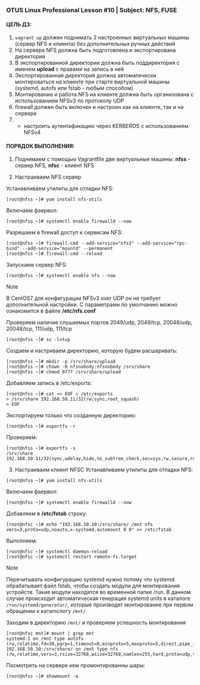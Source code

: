 ### OTUS Linux Professional Lesson #10 | Subject: NFS, FUSE

#### ЦЕЛЬ ДЗ:
1. `vagrant up` должен поднимать 2 настроенных виртуальных машины (сервер NFS и клиента) без дополнительных ручных действий
2.  На сервере NFS должна быть подготовлена и экспортирована директория
3.  В экспортированной директории должна быть поддиректория с именем __upload__ с правами на запись в неё
4.  Экспортированная директория должна автоматически монтироваться на клиенте при старте виртуальной машины (systemd, autofs или fstab -  любым способом)
5.  Монтирование и работа NFS на клиенте должна быть организована с использованием NFSv3 по протоколу UDP
6.  firewall должен быть включен и настроен как на клиенте, так и на сервере
7.  * настроить аутентификацию через KERBEROS с использованием NFSv4

#### ПОРЯДОК ВЫПОЛНЕНИЯ:
1. Поднимаем с помощью Vagrantfile две виртуальные машины: __nfss__ - сервер NFS, __nfsc__ - клиент NFS
   
2. Настраиваем NFS сервер
   
Устанавливаем утилиты для отладки NFS:
```
[root@nfss ~]# yum install nfs-utils
```
Включаем фаервол:
```
[root@nfss ~]# systemctl enable firewalld --now
```
Разрешаем в firewall доступ к сервисам NFS:
```
[root@nfss ~]# firewall-cmd --add-service="nfs3" --add-service="rpc-bind" --add-service="mountd" --permanent
[root@nfss ~]# firewall-cmd --reload
```
Запускаем сервер NFS:
```
[root@nfss ~]# systemctl enable nfs --now
```
>[!NOTE]
>В CentOS7 для конфигурации NFSv3 over UDP он не требует дополнительной настройки. С параметрами по умолчанию можно ознакомится в файле __/etc/nfs.conf__

Проверяем наличие слушаемых портов 2049/udp, 2049/tcp, 20048/udp,  20048/tcp, 111/udp, 111/tcp
```
[root@nfss ~]# ss -lntup
```
Создаем и настриваем директорию, которую будем расшаривать:
```
[root@nfss ~]# mkdir -p /srv/share/upload
[root@nfss ~]# chown -R nfsnobody:nfsnobody /srv/share
[root@nfss ~]# chmod 0777 /srv/share/upload
```
Добавляем запись в /etc/exports:
```
[root@nfss ~]# cat << EOF > /etc/exports
> /srv/share 192.168.50.11/32(rw,sync,root_squash)
> EOF
```
Экспортируем только что созданную директорию:
```
[root@nfss ~]# exportfs -r
```
Проверяем:
```
[root@nfss ~]# exportfs -s
/srv/share  192.168.50.11/32(sync,wdelay,hide,no_subtree_check,sec=sys,rw,secure,root_squash,no_all_squash)
```
3. Настраиваем клиент NFSC
Устанавливаем утилиты для отладки NFS:
```
[root@nfss ~]# yum install nfs-utils
```
Включаем фаервол:
```
[root@nfss ~]# systemctl enable firewalld --now
```
Добавляем в __/etc/fstab__ строку:
```
[root@nfsc ~]# echo "192.168.50.10:/srv/share/ /mnt nfs vers=3,proto=udp,noauto,x-systemd.automount 0 0" >> /etc/fstab
```
Выполняем:
```
[root@nfsc ~]# systemctl daemon-reload
[root@nfsc ~]# systemctl restart remote-fs.target
```
>[!NOTE]
>Перечитывать конфигурацию systemd нужно потому что systemd обрабатывает файл fstab, чтобы создать модули для монтирования устройств. Такие модули находятся во временной папке /run.
>В данном случае происходит автоматическая генерация systemd units в каталоге `/run/systemd/generator/`, которые производят монтирование при первом обращении к катаmcлогу `/mnt/`

Заходим в директорию `/mnt/` и проверяем успешность монтирования
```
[root@nfsc mnt]# mount | grep mnt
systemd-1 on /mnt type autofs (rw,relatime,fd=30,pgrp=1,timeout=0,minproto=5,maxproto=5,direct,pipe_ino=10737)
192.168.50.10:/srv/share/ on /mnt type nfs (rw,relatime,vers=3,rsize=32768,wsize=32768,namlen=255,hard,proto=udp,timeo=11,retrans=3,sec=sys,mountaddr=192.168.50.10,mountvers=3,mountport=20048,mountproto=udp,local_lock=none,addr=192.168.50.10)
```
Посмотреть на сервере кем промонтированны шары:
```
[root@nfss ~]# showmount -a
```
